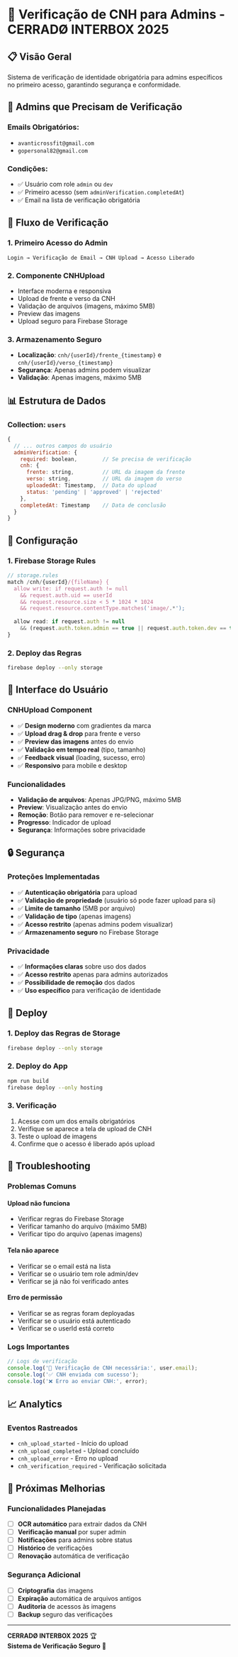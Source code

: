 # 🔐 Verificação de CNH para Admins - CERRADØ INTERBOX 2025

## 📋 Visão Geral

Sistema de verificação de identidade obrigatória para admins específicos no primeiro acesso, garantindo segurança e conformidade.

## 🎯 Admins que Precisam de Verificação

### **Emails Obrigatórios:**
- `avanticrossfit@gmail.com`
- `gopersonal82@gmail.com`

### **Condições:**
- ✅ Usuário com role `admin` ou `dev`
- ✅ Primeiro acesso (sem `adminVerification.completedAt`)
- ✅ Email na lista de verificação obrigatória

## 🔄 Fluxo de Verificação

### 1. **Primeiro Acesso do Admin**
```
Login → Verificação de Email → CNH Upload → Acesso Liberado
```

### 2. **Componente CNHUpload**
- Interface moderna e responsiva
- Upload de frente e verso da CNH
- Validação de arquivos (imagens, máximo 5MB)
- Preview das imagens
- Upload seguro para Firebase Storage

### 3. **Armazenamento Seguro**
- **Localização**: `cnh/{userId}/frente_{timestamp}` e `cnh/{userId}/verso_{timestamp}`
- **Segurança**: Apenas admins podem visualizar
- **Validação**: Apenas imagens, máximo 5MB

## 📊 Estrutura de Dados

### **Collection: `users`**
```javascript
{
  // ... outros campos do usuário
  adminVerification: {
    required: boolean,        // Se precisa de verificação
    cnh: {
      frente: string,         // URL da imagem da frente
      verso: string,          // URL da imagem do verso
      uploadedAt: Timestamp,  // Data do upload
      status: 'pending' | 'approved' | 'rejected'
    },
    completedAt: Timestamp    // Data de conclusão
  }
}
```

## 🔧 Configuração

### 1. **Firebase Storage Rules**
```javascript
// storage.rules
match /cnh/{userId}/{fileName} {
  allow write: if request.auth != null 
    && request.auth.uid == userId
    && request.resource.size < 5 * 1024 * 1024
    && request.resource.contentType.matches('image/.*');
  
  allow read: if request.auth != null 
    && (request.auth.token.admin == true || request.auth.token.dev == true);
}
```

### 2. **Deploy das Regras**
```bash
firebase deploy --only storage
```

## 🎨 Interface do Usuário

### **CNHUpload Component**
- ✅ **Design moderno** com gradientes da marca
- ✅ **Upload drag & drop** para frente e verso
- ✅ **Preview das imagens** antes do envio
- ✅ **Validação em tempo real** (tipo, tamanho)
- ✅ **Feedback visual** (loading, sucesso, erro)
- ✅ **Responsivo** para mobile e desktop

### **Funcionalidades**
- **Validação de arquivos**: Apenas JPG/PNG, máximo 5MB
- **Preview**: Visualização antes do envio
- **Remoção**: Botão para remover e re-selecionar
- **Progresso**: Indicador de upload
- **Segurança**: Informações sobre privacidade

## 🔒 Segurança

### **Proteções Implementadas**
- ✅ **Autenticação obrigatória** para upload
- ✅ **Validação de propriedade** (usuário só pode fazer upload para si)
- ✅ **Limite de tamanho** (5MB por arquivo)
- ✅ **Validação de tipo** (apenas imagens)
- ✅ **Acesso restrito** (apenas admins podem visualizar)
- ✅ **Armazenamento seguro** no Firebase Storage

### **Privacidade**
- ✅ **Informações claras** sobre uso dos dados
- ✅ **Acesso restrito** apenas para admins autorizados
- ✅ **Possibilidade de remoção** dos dados
- ✅ **Uso específico** para verificação de identidade

## 🚀 Deploy

### 1. **Deploy das Regras de Storage**
```bash
firebase deploy --only storage
```

### 2. **Deploy do App**
```bash
npm run build
firebase deploy --only hosting
```

### 3. **Verificação**
1. Acesse com um dos emails obrigatórios
2. Verifique se aparece a tela de upload de CNH
3. Teste o upload de imagens
4. Confirme que o acesso é liberado após upload

## 🐛 Troubleshooting

### **Problemas Comuns**

#### Upload não funciona
- Verificar regras do Firebase Storage
- Verificar tamanho do arquivo (máximo 5MB)
- Verificar tipo do arquivo (apenas imagens)

#### Tela não aparece
- Verificar se o email está na lista
- Verificar se o usuário tem role admin/dev
- Verificar se já não foi verificado antes

#### Erro de permissão
- Verificar se as regras foram deployadas
- Verificar se o usuário está autenticado
- Verificar se o userId está correto

### **Logs Importantes**
```javascript
// Logs de verificação
console.log('🔐 Verificação de CNH necessária:', user.email);
console.log('✅ CNH enviada com sucesso');
console.log('❌ Erro ao enviar CNH:', error);
```

## 📈 Analytics

### **Eventos Rastreados**
- `cnh_upload_started` - Início do upload
- `cnh_upload_completed` - Upload concluído
- `cnh_upload_error` - Erro no upload
- `cnh_verification_required` - Verificação solicitada

## 🔄 Próximas Melhorias

### **Funcionalidades Planejadas**
- [ ] **OCR automático** para extrair dados da CNH
- [ ] **Verificação manual** por super admin
- [ ] **Notificações** para admins sobre status
- [ ] **Histórico** de verificações
- [ ] **Renovação** automática de verificação

### **Segurança Adicional**
- [ ] **Criptografia** das imagens
- [ ] **Expiração** automática de arquivos antigos
- [ ] **Auditoria** de acessos às imagens
- [ ] **Backup** seguro das verificações

---

**CERRADØ INTERBOX 2025** 🏆  
**Sistema de Verificação Seguro** 🔐 
